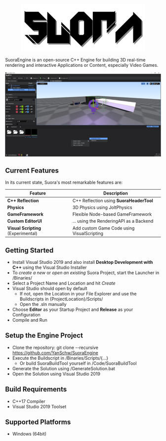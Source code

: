 
<p align="center">
  <a href="https://github.com/YanSchw/SuoraEngine">
    <img src="Content/EngineContent/SuoraLogo.png" width="400" alt="Suora Engine logo">
  </a>
</p>

SuoraEngine is an open-source C++ Engine for building 3D real-time rendering and interactive Applications or Content, especially Video Games.

![Screenshot of the Suora Engine editor](Docs/Images/SuoraInEditorScreenshot.png)

## Current Features
In its current state, Suora's most remarkable features are:

| Feature               | Description                              |
| -------               | -----------                              |
| **C++ Reflection**    | C++ Reflection using **SuoraHeaderTool** |
| **Physics**           | 3D Physics using JoltPhysics             |
| **GameFramework**     | Flexible Node-based GameFramework        |
| **Custom EditorUI**   | ... using the RenderingAPI as a Backend  |
| **Visual Scripting** (Experimental)   | Add custom Game Code using VisualScripting |

## Getting Started
- Install Visual Studio 2019 and also install **Desktop Development with C++** using the Visual Studio Installer
- To *create a new* or *open an existing* Suora Project, start the Launcher in /Binaries/
- Select a Project Name and Location and hit *Create*
- Visual Studio should open by default
  - If not, open the Location in your File Explorer and use the Buildscripts in {ProjectLocation}/Scripts/
  - Open the .sln manually
- Choose **Editor** as your Startup Project and **Release** as your Configuration
- Compile and Run

## Setup the Engine Project
- Clone the repository: git clone --recursive https://github.com/YanSchw/SuoraEngine
- Execute the Buildscript in /Binaries/Scripts/{...}
  - Or build SuoraBuildTool yourself in /Code/SuoraBuildTool
- Generate the Solution using /GenerateSolution.bat
- Open the Solution using Visual Studio 2019

## Build Requirements
- C++17 Compiler
- Visual Studio 2019 Toolset

## Supported Platforms
- Windows (64bit)
